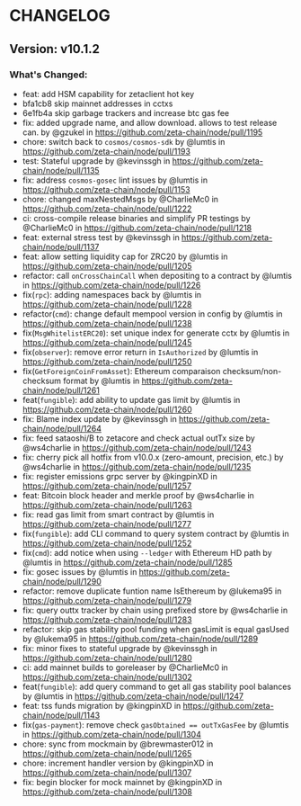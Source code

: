 # CHANGELOG

## Version: v10.1.2

### What's Changed:
* feat: add HSM capability for zetaclient hot key
* bfa1cb8 skip mainnet addresses in cctxs
* 6e1fb4a skip garbage trackers and increase btc gas fee
* fix: added upgrade name, and allow download. allows to test release can. by @gzukel in https://github.com/zeta-chain/node/pull/1195
* chore: switch back to `cosmos/cosmos-sdk` by @lumtis in https://github.com/zeta-chain/node/pull/1193
* test: Stateful upgrade by @kevinssgh in https://github.com/zeta-chain/node/pull/1135
* fix: address `cosmos-gosec` lint issues by @lumtis in https://github.com/zeta-chain/node/pull/1153
* chore: changed maxNestedMsgs by @CharlieMc0 in https://github.com/zeta-chain/node/pull/1222
* ci: cross-compile release binaries and simplify PR testings by @CharlieMc0 in https://github.com/zeta-chain/node/pull/1218
* feat: external stress test by @kevinssgh in https://github.com/zeta-chain/node/pull/1137
* feat: allow setting liquidity cap for ZRC20 by @lumtis in https://github.com/zeta-chain/node/pull/1205
* refactor: call `onCrossChainCall` when depositing to a contract by @lumtis in https://github.com/zeta-chain/node/pull/1226
* fix(`rpc`): adding namespaces back by @lumtis in https://github.com/zeta-chain/node/pull/1228
* refactor(`cmd`): change default mempool version in config by @lumtis in https://github.com/zeta-chain/node/pull/1238
* fix(`MsgWhitelistERC20`): set unique index for generate cctx by @lumtis in https://github.com/zeta-chain/node/pull/1245
* fix(`observer`): remove error return in `IsAuthorized` by @lumtis in https://github.com/zeta-chain/node/pull/1250
* fix(`GetForeignCoinFromAsset`): Ethereum comparaison checksum/non-checksum format by @lumtis in https://github.com/zeta-chain/node/pull/1261
* feat(`fungible`): add ability to update gas limit by @lumtis in https://github.com/zeta-chain/node/pull/1260
* fix: Blame index update by @kevinssgh in https://github.com/zeta-chain/node/pull/1264
* fix: feed sataoshi/B to zetacore and check actual outTx size by @ws4charlie in https://github.com/zeta-chain/node/pull/1243
* fix: cherry pick all hotfix from v10.0.x (zero-amount, precision, etc.) by @ws4charlie in https://github.com/zeta-chain/node/pull/1235
* fix: register emissions grpc server by @kingpinXD in https://github.com/zeta-chain/node/pull/1257
* feat: Bitcoin block header and merkle proof by @ws4charlie in https://github.com/zeta-chain/node/pull/1263
* fix: read gas limit from smart contract by @lumtis in https://github.com/zeta-chain/node/pull/1277
* fix(`fungible`): add CLI command to query system contract by @lumtis in https://github.com/zeta-chain/node/pull/1252
* fix(`cmd`): add notice when using `--ledger` with Ethereum HD path by @lumtis in https://github.com/zeta-chain/node/pull/1285
* fix: gosec issues by @lumtis in https://github.com/zeta-chain/node/pull/1290
* refactor: remove duplicate funtion name IsEthereum by @lukema95 in https://github.com/zeta-chain/node/pull/1279
* fix: query outtx tracker by chain using prefixed store by @ws4charlie in https://github.com/zeta-chain/node/pull/1283
* refactor: skip gas stability pool funding when gasLimit is equal gasUsed by @lukema95 in https://github.com/zeta-chain/node/pull/1289
* fix: minor fixes to stateful upgrade by @kevinssgh in https://github.com/zeta-chain/node/pull/1280
* ci: add mainnet builds to goreleaser by @CharlieMc0 in https://github.com/zeta-chain/node/pull/1302
* feat(`fungible`): add query command to get all gas stability pool balances by @lumtis in https://github.com/zeta-chain/node/pull/1247
* feat: tss funds migration by @kingpinXD in https://github.com/zeta-chain/node/pull/1143
* fix(`gas-payment`): remove check `gasObtained == outTxGasFee` by @lumtis in https://github.com/zeta-chain/node/pull/1304
* chore: sync from mockmain  by @brewmaster012 in https://github.com/zeta-chain/node/pull/1265
* chore: increment handler version by @kingpinXD in https://github.com/zeta-chain/node/pull/1307
* fix: begin blocker for mock mainnet by @kingpinXD in https://github.com/zeta-chain/node/pull/1308




